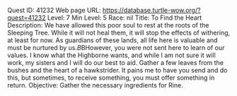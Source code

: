 Quest ID: 41232
Web page URL: https://database.turtle-wow.org/?quest=41232
Level: 7
Min Level: 5
Race: nil
Title: To Find the Heart
Description: We have allowed this poor soul to rest at the roots of the Sleeping Tree. While it will not heal them, it will stop the effects of withering, at least for now. As guardians of these lands, all life here is valuable and must be nurtured by us.$B$BHowever, you were not sent here to learn of our values. I know what the Highborne wants, and while I am not sure it will work, my sisters and I will do our best to aid. Gather a few leaves from the bushes and the heart of a hawkstrider. It pains me to have you send and do this, but sometimes, to receive something, you must offer something in return.
Objective: Gather the necessary ingredients for Rine.

